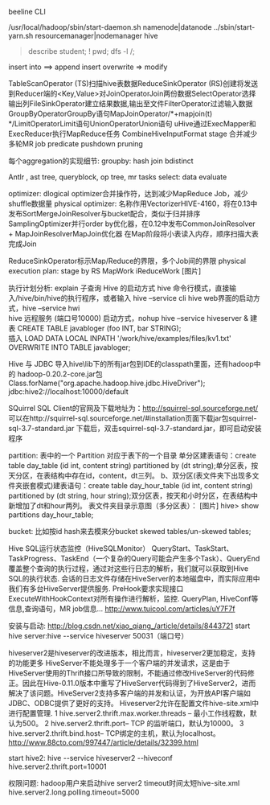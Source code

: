 beeline CLI

/usr/local/hadoop/sbin/start-daemon.sh namenode|datanode
../sbin/start-yarn.sh resourcemanager|nodemanager
hive
>describe student;
>! pwd;
>dfs -l /;

insert into ==> append
insert overwrite => modify


TableScanOperator (TS)扫描hive表数据ReduceSinkOperator (RS)创建将发送到Reducer端的<Key,Value>对JoinOperatorJoin两份数据SelectOperator选择输出列FileSinkOperator建立结果数据,输出至文件FilterOperator过滤输入数据GroupByOperatorGroupBy语句MapJoinOperator/*+mapjoin(t) */LimitOperatorLimit语句UnionOperatorUnion语句
uHive通过ExecMapper和ExecReducer执行MapReduce任务
CombineHiveInputFormat 
stage
合并减少多轮MR job
predicate pushdown
pruning

每个aggregation的实现细节:
groupby: hash 
join
bdistinct

Antlr , ast tree, queryblock, op tree, mr tasks
select: data evaluate

optimizer:
dlogical optimizer合并操作符，达到减少MapReduce Job，减少shuffle数据量
physical optimizer:
名称作用VectorizerHIVE-4160，将在0.13中发布SortMergeJoinResolver与bucket配合，类似于归并排序SamplingOptimizer并行order by优化器，在0.12中发布CommonJoinResolver + MapJoinResolverMapJoin优化器
在Map阶段将小表读入内存，顺序扫描大表完成Join


ReduceSinkOperator标示Map/Reduce的界限，多个Job间的界限
physical execution plan:
stage by RS
MapWork
iReduceWork
[图片]

执行计划分析:
explain
子查询
Hive 的启动方式
    hive  命令行模式，直接输入/hive/bin/hive的执行程序，或者输入 hive –service cli
    hive  web界面的启动方式，hive –service hwi  
    hive  远程服务 (端口号10000) 启动方式，nohup hive –service hiveserver  &
建表
    CREATE TABLE javabloger (foo INT, bar STRING);  
插入
    LOAD DATA LOCAL INPATH '/work/hive/examples/files/kv1.txt' OVERWRITE INTO TABLE javabloger;

Hive 与 JDBC 
导入hive\lib下的所有jar包到IDE的classpath里面，还有hadoop中的 hadoop-0.20.2-core.jar包
Class.forName("org.apache.hadoop.hive.jdbc.HiveDriver");
jdbc:hive2://localhost:10000/default

SQuirrel SQL Client的官网及下载地址为：http://squirrel-sql.sourceforge.net/
可以在http://squirrel-sql.sourceforge.net/#installation页面下载jar包squirrel-sql-3.7-standard.jar
下载后，双击squirrel-sql-3.7-standard.jar，即可启动安装程序

partition:
表中的一个 Partition 对应于表下的一个目录
单分区建表语句：create table day_table (id int, content string) partitioned by (dt string);单分区表，按天分区，在表结构中存在id，content，dt三列。
b、双分区(表文件夹下出现多文件夹嵌套模式)建表语句：create table day_hour_table (id int, content string) partitioned by (dt string, hour string);双分区表，按天和小时分区，在表结构中新增加了dt和hour两列。
表文件夹目录示意图（多分区表）：
[图片]
hive> show partitions day_hour_table;

bucket: 比如按id hash来去模来分bucket
skewed tables/un-skewed tables;

Hive SQL运行状态监控（HiveSQLMonitor）
QueryStart、TaskStart、TaskProgress、TaskEnd（一个复杂的Query可能会产生多个Task）、QueryEnd覆盖整个查询的执行过程，通过对这些行日志的解析，我们就可以获取到Hive SQL的执行状态.
会话的日志文件存储在HiveServer的本地磁盘中，而实际应用中我们有多台HiveServer提供服务.
PreHook要求实现接口ExecuteWithHookContext对所有操作进行解析，监控.
QueryPlan, HiveConf等信息,查询语句，MR job信息... 
http://www.tuicool.com/articles/uY7F7f

安装与启动:
http://blog.csdn.net/xiao_qiang_/article/details/8443721
start hive server:hive --service hiveserver 50031（端口号）

hiveserver2是hiveserver的改进版本，相比而言，hiveserver2更加稳定，支持的功能更多
HiveServer不能处理多于一个客户端的并发请求，这是由于HiveServer使用的Thrift接口所导致的限制，不能通过修改HiveServer的代码修正。因此在Hive-0.11.0版本中重写了HiveServer代码得到了HiveServer2，进而解决了该问题。HiveServer2支持多客户端的并发和认证，为开放API客户端如JDBC、ODBC提供了更好的支持。
Hiveserver2允许在配置文件hive-site.xml中进行配置管理.
1	hive.server2.thrift.max.worker.threads – 最小工作线程数，默认为500。
2	hive.server2.thrift.port– TCP 的监听端口，默认为10000。
3	hive.server2.thrift.bind.host– TCP绑定的主机，默认为localhost。
http://www.88cto.com/997447/article/details/32399.html

start hive2: hive --service hiveserver2 --hiveconf hive.server2.thrift.port=10001

权限问题: hadoop用户来启动hive server2
timeout时间太短hive-site.xml  hive.server2.long.polling.timeout=5000
